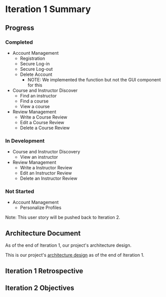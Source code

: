 # Iteration 1 Summary

## **Progress**

### Completed 
* Account Management 
  * Registration
  * Secure Log-in
  * Secure Log-out
  * Delete Account 
    * NOTE: We implemented the function but not the GUI component for this 
* Course and Instructor Discover
  * Find an instructor 
  * Find a course
  * View a course
* Review Management
  * Write a Course Review
  * Edit a Course Review
  * Delete a Course Review

### In Development

* Course and Instructor Discovery
  * View an instructor
* Review Management
  * Write a Instructor Review
  * Edit an Instructor Review
  * Delete an Instructor Review

### Not Started

* Account Management
  * Personalize Profiles

Note: This user story will be pushed back to Iteration 2.

## **Architecture Document** 

As of the end of Iteration 1, our project's architecture design.

This is our project's [architecture design](https://code.cs.umanitoba.ca/comp3350-winter2024/KeyValuePairs-a02-8/-/blob/main/docs/Architecture.md?ref_type=heads) as of the end of Iteration 1.

## **Iteration 1 Retrospective** 


## **Iteration 2 Objectives** 





